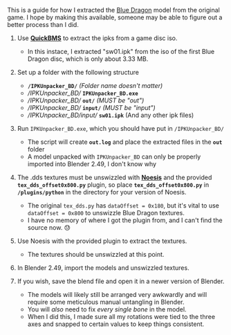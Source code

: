 This is a guide for how I extracted the [Blue Dragon](https://www.models-resource.com/xbox_360/bluedragon/model/51561/) model from the original game. I hope by making this available, someone may be able to figure out a better process than I did.

1. Use [**QuickBMS**](https://github.com/LittleBigBug/QuickBMS/releases) to extract the ipks from a game disc iso.
	- In this instace, I extracted "sw01.ipk" from the iso of the first Blue Dragon disc, which is only about 3.33 MB.

1. Set up a folder with the following structure
    - **`/IPKUnpacker_BD/`**  *(Folder name doesn't matter)*
    - */IPKUnpacker_BD/* **`IPKUnpacker_BD.exe`**
    - */IPKUnpacker_BD/* **`out/`** *(MUST be "out")*
    - */IPKUnpacker_BD/* **`input/`**  *(MUST be "input")*
    - */IPKUnpacker_BD/input/* **`sw01.ipk`** (And any other ipk files)

1. Run `IPKUnpacker_BD.exe`, which you should have put in `/IPKUnpacker_BD/`
	- The script will create **`out.log`** and place the extracted files in the **`out`** folder
    - A model unpacked with `IPKUnpacker_BD` can only be properly imported into Blender 2.49, I don't know why
1. The .dds textures must be unswizzled with [**Noesis**](https://richwhitehouse.com/index.php?content=inc_projects.php&showproject=91) and the provided **`tex_dds_offset0x800.py`** plugin, so place **`tex_dds_offset0x800.py`** in **`/plugins/python`** in the directory for your version of Noesis.
	- The original `tex_dds.py` has `dataOffset = 0x180`, but it's vital to use `dataOffset = 0x800` to unswizzle Blue Dragon textures.
    - I have no memory of where I got the plugin from, and I can't find the source now. 😓
1. Use Noesis with the provided plugin to extract the textures.
	- The textures should be unswizzled at this point.
1. In Blender 2.49, import the models and unswizzled textures.
2. If you wish, save the blend file and open it in a newer version of Blender.
	- The models will likely still be arranged very awkwardly and will require some meticulous manual untangling in Blender.
 	- You will _also_ need to fix _every single bone_ in the model.
 	- When I did this, I made sure all my rotations were tied to the three axes and snapped to certain values to keep things consistent.
